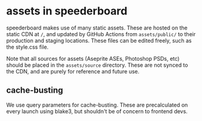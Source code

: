# assets in speederboard

speederboard makes use of many static assets. These are hosted on the static CDN at `/`, and updated by GitHub Actions
from `assets/public/` to their production and staging locations. 
These files can be edited freely, such as the style.css file.

Note that all sources for assets (Aseprite ASEs, Photoshop PSDs, etc) should be placed in the `assets/source` directory.
These are not synced to the CDN, and are purely for reference and future use.

## cache-busting

We use query parameters for cache-busting. These are precalculated on every launch
using blake3, but shouldn't be of concern to frontend devs.